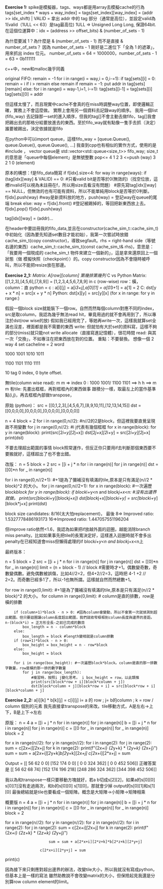 **Exercise 1:**
spike是模擬器，tags、ways都是用array去模擬cache的行為
tags[set_index * ways + way_index] 
= tags[set_index][way_index] = (addr >> idx_shift) | VALID = 拿出 addr 中的 tag 部分（通常是高位），並設定valid為1(valid（1ULL << 63）是tag最高位) 1ULL => Unsigned Long Long, 保證64bit.
在這個位運算中：idx = (address >> offset_bits) & (number_of_sets - 1)

為什麼要減 1？為什麼是 & (number_of_sets - 1) 而不是直接 & number_of_sets？
因為 number_of_sets - 1 剛好是二進位下「全為 1 的遮罩」，用來抓出 index 位元。
number_of_sets = 64 = 1000000，number_of_sets - 1 = 63 = 0b111111

c++中，new和malloc幾乎同義

original FIFO:
remain = -1
for i in range(i = way,i = 0,i-=1):
    if tag[sets][i] = 0:
        remain = i if i > remain else remain
if remain = -1: put addr in tag[sets][remain]
else:
    for i in range(i = way-1,i=1, i-=1):
        tag[sets][i-1] = tag[sets][i]
    tag[sets][0] = addr

但這樣太慢了，而且現實中cache不會真的在miss時調整way位置，即使邏輯正確，實務上不會這麼做。
實際上會用另一個資料去記錄way的順序。
我用一個list (fifo_way) 去記錄那一set的進入順序，但我的tag[]不會主動去做fifo，tag[]我會把踢出去的那格分給要放進去的東西。至於fifo_way就有點像一隻手去抓（決定）誰要被踢出，決定依據就是fifo

在python中可以import queue，這樣fifo_way = [queue.Queue(), queue.Queue(), queue.Queue(), ...]
我查到cpp也有相似的實作方式，使用的是#include <queue>，
vector queue是 std::vector<std::queue<size_t>> fifo_way; 
size_t的意思是「queue中每個element」是無號整數
pop<= 4 1 2 3 <=push (way)
      3 2 1 0 (element)

原本的構想：f是fifo_data簡寫
if f[idx].size<4:
    for way in range(ways):
        if (tag[idx][way] & VALID) == 0: #只看valid bit是否等於0(無效的)（找空位放，這裡invalid可以視為未註冊在f，所以用size去看沒有問題）
        #原先寫tag[idx][way] == NULL，但無效的也有可能有資料，所以不能單純用block是否等於0判斷。
            f[idx].push(way) #way是新資料放的地方，push(way) = 登記way在queue的尾端
            break
else:
    way = f[idx].front() #登記被踢掉的，等回把新東西放上去。
    f[idx].pop()
    f[idx].push(way)

tag[idx][way] = (addr)...

在header中要註冊我的fifo_data,並且在constructor(cache_sim_t::cache_sim_t)中初始化（因為要先知道set數目才能初始），我第一次嘗試時放錯cache_sim_t(copy constructor)，導致segfault。rhs = right-hand side（等號右邊的東西）cache_sim_t::cache_sim_t(const cache_sim_t& rhs)，意思是：「我要用一個現成的 cache_sim_t 物件來建立一個新的」，這是拿來還原回上一個狀態（做 模擬快照（checkpoint））的。copy constructor因為不會隨時被呼叫，所以不能把resize放在那邊。




**Exercise 2_1:**
*Matrix: A[row][column] 第幾排第幾列*
C vs Python Matrix:
[[1,2,3],[4,5,6],[7,8,9]] = [1,2,3,4,5,6,7,8,9] in c (row-wise) row：橫，column：直
python = c : a[i][j] = a[i*3+j],a[0][1] = a[0*3+1] = a[1] = 2
C: dst[y + x * n] = src[x + y * n] Python: dst[x][y] = src[y][x] (for x in range: for y in range:)

假設一個block size就能裝下一個row。自然而然每個column對應不同的index，
src是取column，我認為幾乎無法read hit，畢竟用過的就不會再用到了，所以專注於dst(row wise的放)
假如我已經用完了，等她再write一次，這樣我就算set全滿也沒差，裡面都是我不需要的東西
write: 但就怕有大於set的資料寫，這樣不夠的部分(miss)就只能not write allocate（直接寫進記憶體），很花時間
read: 與其一次「交換」，不如專注在把東西放在對的位置。
重點：不要替換。
想像一個 2 way 4 set cacheline = 2 word

1000 1001 1010 1011

1100 1101 1110 1111

10 tag 0 index, 0 byte offset.

無tile(column wise read): m m => index 0 : 1000 1001/ 1100 1101 ==> h h ==> m m
有tile: 
先畫出框框，再對框框內的東西做事
跟積分一樣，取最左上的當作基準點(i,j)，再去框框內部做transpose，

原始 (python)：
src = [[0,1,2,3],[4,5,6,7],[8,9,10,11],[12,13,14,15]]
dst = [[0,0,0,0],[0,0,0,0],[0,0,0,0],[0,0,0,0]]

n = 4
block = 2
for i in range(0,n//2): #n//2的2是block，但這裡我要直覺呈現故不用變數
    for j in range(0,n//2): #i j代表有幾個框框
        for x in range(block):
            for y in range(block):
                print(src[2*i+y][2*j+x])
                dst[2*j+x][2*i+y] = src[2*i+y][2*j+x]
print(dst)

不要去理超出範圍的事情 block照常運作，但反正你只要用if去判斷那個東西要不要搬就好，這樣超出了也不會出錯。

改版：
n = 5
block = 2
src = [[i + j * n for i in range(n)] for j in range(n)]
dst = [[0]*n for _ in range(n)]

for i in range(0,n//2+1): #+1是為了彌補沒有填滿的tile,原本是只有滿足(n//2 * block)^2 的大小。
    for j in range(0,n//2+1):
        for x in range(block): #一次遍歷block*block
            for y in range(block):
                if block*i+y<n and block*j+x<n: #沒有出邊界就做。
                    print(src[block*i+y][block*j+x])
                    dst[block*j+x][block*i+y] = src[block*i+y][block*j+x]
print(dst)


block size candidates: 8/16(太大怕replacement)，
最後 8=> Improved ratio:  1.5327778486193173
    16=>Improved ratio:  1.447057551196204

但improve ratio依然<1.6，我認為如果把if放越外面的迴圈，越能消除branch miss penalty。比如如果事先把tile的長寬決定好，這樣進入迴圈時就不會多出penalty在已經知道會miss但懶得處理的if block*i+y<n and block*j+x<n上

最終版本：

n = 5
block = 2
src = [[i + j * n for i in range(n)] for j in range(n)]
dst = [[0]*n for _ in range(n)]
limit = (n + block - 1) // block #需要時才+1。偶數變奇數，奇數變偶數。避免偶數被誤傷，比如4//2=2，但4+2//2=3，這時把 4-1 +2 // 2=2。而奇數已經多1了，所以-1也無所謂。這樣就自然而然總數+1。

for row in range(0,limit): #+1是為了彌補沒有填滿的tile,原本是只有滿足(n//2 * block)^2 的大小。
    for column in range(0,limit): # column是直的排數，row是橫的排數
        
        if (column+1)*block - n > 0: #因為column會變動，所以不會第一次就偵測到超出範圍。但只要迴圈讓column長度超出範圍，我們就收窄框框到column長度與邊界的差距。n-(block*i) = 正方形全長-之前已完成的數目
            box_length = n - column*block
        else:
            box_length = block #length變相就是column排數
        if (row+1)*block - n > 0:
            box_height = box_height = n - row*block
        else:
            box_height = block

        for i in range(box_height): #一次遍歷block*block。column是直的那一排數字數量，row是橫的那一排的數字數量
            for j in range(box_length):
                #複習時，按照i j變化思考。 i box_height = row，以此類推
                print(src[block*row + i][block*column + j]) 
                dst[block*column + j][block*row + i] = src[block*row + i][block*column + j]

**Exercise 2_2:**
a[i][k] * b[k][j] = c[i][j]
i= a 的 row ; j= b的column ; k = row / column 個別的元素
我先直接拿transpose的來改。tile移動方式，A是左右->上下，B是上下->左右

原版：
n = 4
a = [[i + j * n for i in range(n)] for j in range(n)]
b = [[i + j * n for i in range(n)] for j in range(n)]
c = [[0 for _ in range(n)] for _ in range(n)]
block = 2

for x in range(n//2):
    for y in range(n//2):
        for i in range(2):
            for j in range(2):
                sum = c[2*x+i][2*x+j]
                for k in range(2):
                    print(f"{2*x+i} {2*y+k} * {2*y+k} {2*x+j}")
                    sum = sum + a[2*x+i][2*y+k]*b[2*y+k][2*x+j]
                c[2*x+i][2*x+j] = sum

Output = 
[[ 56  62   0   0]
 [152 174   0   0]
 [  0   0 324 362]
 [  0   0 452 506]]
正確答案是
[[ 56  62  68  74]
 [152 174 196 218]
 [248 286 324 362]
 [344 398 452 506]]

我以為和transpose一樣只要移動方塊就好，若a b切成s[2][2]，如果a的s[0][0] s[0][1]沒有走過兩次，和b的s[0][0] s[1][0]，那就會少掉 output的s[0][1]和s[1][0]
最後總結就是tile也要看成一個矩陣。概念是大矩陣->小矩陣->矩陣相乘

概要版
n = 4
a = [[i + j * n for i in range(n)] for j in range(n)]
b = [[i + j * n for i in range(n)] for j in range(n)]
c = [[0 for _ in range(n)] for _ in range(n)]
block = 2

for x in range(n//2):
    for y in range(n//2):
        for z in range(n//2):
            for i in range(2):
                for j in range(2):
                    sum = c[2*x+i][2*x+j]
                    for k in range(2):
                        print(f"{2*x+i} {2*z+k} * {2*z+k} {2*y+j}")

                        sum = sum + a[2*x+i][2*z+k]*b[2*z+k][2*y+j]

                    c[2*x+i][2*y+j] = sum

print(c)

因為接下來只剩應對超出邊界的辦法，改變tile大小，所以我就沒有寫成python，但基本上是一樣的寫法
雖然助教說不會改變matrix的大小，但保險起見我還是分別算row column element的limit。